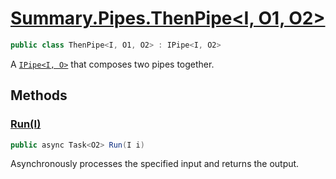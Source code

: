 # [Summary.Pipes.ThenPipe<I, O1, O2>](../src/Core/Pipes/ThenPipe.cs#L6)
```cs
public class ThenPipe<I, O1, O2> : IPipe<I, O2>
```

A [`IPipe<I, O>`](./Summary.Pipes.IPipe{I,O}.md) that composes two pipes together.

## Methods
### [Run(I)](../src/Core/Pipes/ThenPipe.cs#L9)
```cs
public async Task<O2> Run(I i)
```

Asynchronously processes the specified input and returns the output.

